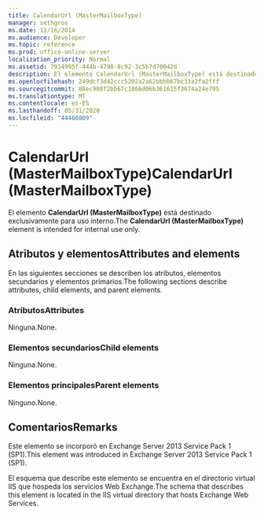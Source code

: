```yaml
---
title: CalendarUrl (MasterMailboxType)
manager: sethgros
ms.date: 11/16/2014
ms.audience: Developer
ms.topic: reference
ms.prod: office-online-server
localization_priority: Normal
ms.assetid: 7914995f-444b-4798-8c92-3c5b7d70042d
description: El elemento CalendarUrl (MasterMailboxType) está destinado exclusivamente para uso interno.
ms.openlocfilehash: 249dcf3d42ccc5202a2a62bbbb67bc33a2fa2fff
ms.sourcegitcommit: 88ec988f2bb67c1866d06b361615f3674a24e795
ms.translationtype: MT
ms.contentlocale: es-ES
ms.lasthandoff: 05/31/2020
ms.locfileid: "44460809"
---
```

# <a name="calendarurl-mastermailboxtype"></a><span data-ttu-id="89725-103">CalendarUrl (MasterMailboxType)</span><span class="sxs-lookup"><span data-stu-id="89725-103">CalendarUrl (MasterMailboxType)</span></span>

<span data-ttu-id="89725-104">El elemento **CalendarUrl (MasterMailboxType)** está destinado exclusivamente para uso interno.</span><span class="sxs-lookup"><span data-stu-id="89725-104">The **CalendarUrl (MasterMailboxType)** element is intended for internal use only.</span></span> 

## <a name="attributes-and-elements"></a><span data-ttu-id="89725-105">Atributos y elementos</span><span class="sxs-lookup"><span data-stu-id="89725-105">Attributes and elements</span></span>

<span data-ttu-id="89725-106">En las siguientes secciones se describen los atributos, elementos secundarios y elementos primarios.</span><span class="sxs-lookup"><span data-stu-id="89725-106">The following sections describe attributes, child elements, and parent elements.</span></span>
  
### <a name="attributes"></a><span data-ttu-id="89725-107">Atributos</span><span class="sxs-lookup"><span data-stu-id="89725-107">Attributes</span></span>

<span data-ttu-id="89725-108">Ninguna.</span><span class="sxs-lookup"><span data-stu-id="89725-108">None.</span></span>
  
### <a name="child-elements"></a><span data-ttu-id="89725-109">Elementos secundarios</span><span class="sxs-lookup"><span data-stu-id="89725-109">Child elements</span></span>

<span data-ttu-id="89725-110">Ninguna.</span><span class="sxs-lookup"><span data-stu-id="89725-110">None.</span></span>
  
### <a name="parent-elements"></a><span data-ttu-id="89725-111">Elementos principales</span><span class="sxs-lookup"><span data-stu-id="89725-111">Parent elements</span></span>

<span data-ttu-id="89725-112">Ninguno.</span><span class="sxs-lookup"><span data-stu-id="89725-112">None.</span></span>
  
## <a name="remarks"></a><span data-ttu-id="89725-113">Comentarios</span><span class="sxs-lookup"><span data-stu-id="89725-113">Remarks</span></span>

<span data-ttu-id="89725-114">Este elemento se incorporó en Exchange Server 2013 Service Pack 1 (SP1).</span><span class="sxs-lookup"><span data-stu-id="89725-114">This element was introduced in Exchange Server 2013 Service Pack 1 (SP1).</span></span>
  
<span data-ttu-id="89725-115">El esquema que describe este elemento se encuentra en el directorio virtual IIS que hospeda los servicios Web Exchange.</span><span class="sxs-lookup"><span data-stu-id="89725-115">The schema that describes this element is located in the IIS virtual directory that hosts Exchange Web Services.</span></span>
  

